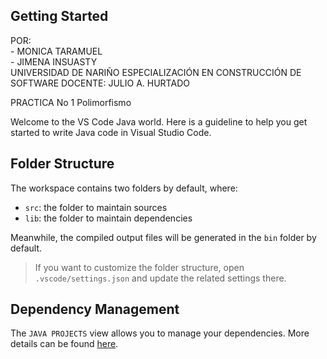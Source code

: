 ## Getting Started
POR: </br> - MONICA TARAMUEL </br>- JIMENA INSUASTY </br>
UNIVERSIDAD DE NARIÑO
ESPECIALIZACIÓN EN CONSTRUCCIÓN DE SOFTWARE
DOCENTE: JULIO A. HURTADO

PRACTICA No 1 
Polimorfismo



Welcome to the VS Code Java world. Here is a guideline to help you get started to write Java code in Visual Studio Code.

## Folder Structure

The workspace contains two folders by default, where:

- `src`: the folder to maintain sources
- `lib`: the folder to maintain dependencies

Meanwhile, the compiled output files will be generated in the `bin` folder by default.

> If you want to customize the folder structure, open `.vscode/settings.json` and update the related settings there.

## Dependency Management

The `JAVA PROJECTS` view allows you to manage your dependencies. More details can be found [here](https://github.com/microsoft/vscode-java-dependency#manage-dependencies).
